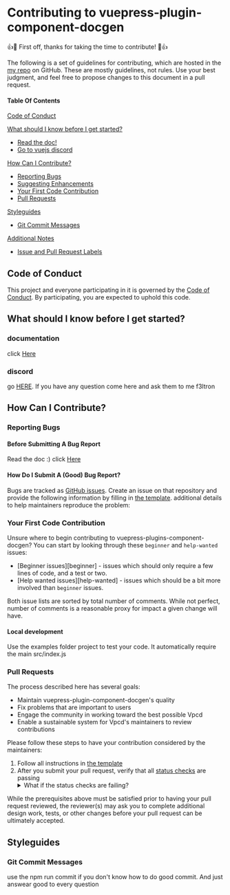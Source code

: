 # Contributing to vuepress-plugin-component-docgen

:+1::tada: First off, thanks for taking the time to contribute! :tada::+1:

The following is a set of guidelines for contributing, which are hosted in the [my repo](https://github.com/f3ltron) on GitHub. These are mostly guidelines, not rules. Use your best judgment, and feel free to propose changes to this document in a pull request.

#### Table Of Contents

[Code of Conduct](#code-of-conduct)

[What should I know before I get started?](#what-should-i-know-before-i-get-started)
  * [Read the doc!](#documentation)
  * [Go to vuejs discord](#discord)

[How Can I Contribute?](#how-can-i-contribute)
  * [Reporting Bugs](#reporting-bugs)
  * [Suggesting Enhancements](#suggesting-enhancements)
  * [Your First Code Contribution](#your-first-code-contribution)
  * [Pull Requests](#pull-requests)

[Styleguides](#styleguides)
  * [Git Commit Messages](#git-commit-messages)

[Additional Notes](#additional-notes)
  * [Issue and Pull Request Labels](#issue-and-pull-request-labels)

## Code of Conduct

This project and everyone participating in it is governed by the [Code of Conduct](CODE_OF_CONDUCT.md). By participating, you are expected to uphold this code.

## What should I know before I get started?

### documentation

click [Here](https://f3ltron.github.io/vuepress-plugin-docgen/)

### discord

go [HERE](https://vue-land.js.org/). If you have any question come here and ask them to me f3ltron

## How Can I Contribute?

### Reporting Bugs

#### Before Submitting A Bug Report

Read the doc :)
click [Here](https://f3ltron.github.io/vuepress-plugin-docgen/)


#### How Do I Submit A (Good) Bug Report?

Bugs are tracked as [GitHub issues](https://guides.github.com/features/issues/). Create an issue on that repository and provide the following information by filling in [the template](ISSUE_TEMPLATE.md).
additional details to help maintainers reproduce the problem:

### Your First Code Contribution

Unsure where to begin contributing to vuepress-plugins-component-docgen? You can start by looking through these `beginner` and `help-wanted` issues:

* [Beginner issues][beginner] - issues which should only require a few lines of code, and a test or two.
* [Help wanted issues][help-wanted] - issues which should be a bit more involved than `beginner` issues.

Both issue lists are sorted by total number of comments. While not perfect, number of comments is a reasonable proxy for impact a given change will have.

#### Local development

Use the examples folder project to test your code. It automatically require the main src/index.js

### Pull Requests

The process described here has several goals:

- Maintain vuepress-plugin-component-docgen's quality
- Fix problems that are important to users
- Engage the community in working toward the best possible Vpcd
- Enable a sustainable system for Vpcd's maintainers to review contributions

Please follow these steps to have your contribution considered by the maintainers:

1. Follow all instructions in [the template](PULL_REQUEST_TEMPLATE.md)
2. After you submit your pull request, verify that all [status checks](https://help.github.com/articles/about-status-checks/) are passing <details><summary>What if the status checks are failing?</summary>If a status check is failing, and you believe that the failure is unrelated to your change, please leave a comment on the pull request explaining why you believe the failure is unrelated. A maintainer will re-run the status check for you. If we conclude that the failure was a false positive, then we will open an issue to track that problem with our status check suite.</details>

While the prerequisites above must be satisfied prior to having your pull request reviewed, the reviewer(s) may ask you to complete additional design work, tests, or other changes before your pull request can be ultimately accepted.

## Styleguides

### Git Commit Messages

use the npm run commit if you don't know how to do good commit. And just answear good to every question
